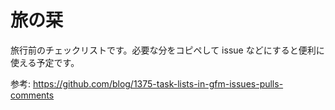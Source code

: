 # 旅の栞

旅行前のチェックリストです。必要な分をコピペして issue などにすると便利に使える予定です。

参考: https://github.com/blog/1375-task-lists-in-gfm-issues-pulls-comments
